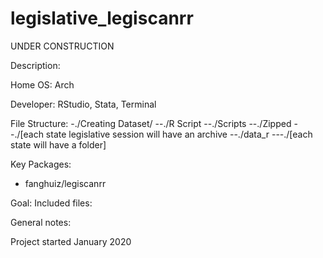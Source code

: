 # legislative_legiscanrr

UNDER CONSTRUCTION

Description: 

Home OS: Arch 

Developer: RStudio, Stata, Terminal 

File Structure: 
  -./Creating Dataset/ 
    --./R Script
    --./Scripts
    --./Zipped 
      --./[each state legislative session will have an archive
    --./data_r
      ---./[each state will have a folder]
    
  
Key Packages:  
  - fanghuiz/legiscanrr
  
Goal: 
Included files: 
        
General notes: 
 
Project started January 2020
